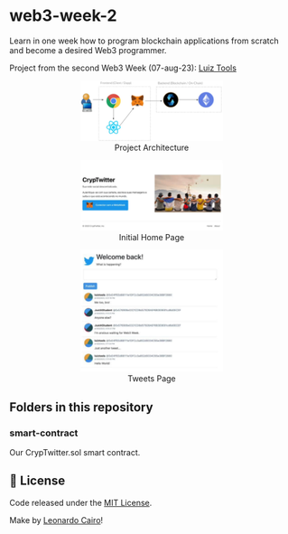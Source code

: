 # web3-week-2

Learn in one week how to program blockchain applications from scratch and become a desired Web3 programmer.

Project from the second Web3 Week (07-aug-23): [Luiz Tools](https://www.luiztools.com.br/ "Luiz Tools")

<p align="center">
    <img width="50%" alt="Project Architecture" title="Project Architecture" src="./.gitAssets/projectDiagram.png" />
    <br><span>Project Architecture</span>
</p>

<p align="center">
    <img width="50%" alt="Initial Page" title="Initial Web Page" src="./.gitAssets/initialPage.png" />
    <br><span>Initial Home Page</span>
</p>

<p align="center">
    <img width="50%" alt="Tweets Page" title="Tweets Web Page" src="./.gitAssets/tweetsPage.png" />
    <br><span>Tweets Page</span>
</p>

## Folders in this repository

### smart-contract
Our CrypTwitter.sol smart contract.



## 📄 License

Code released under the [MIT License](./LICENSE).

Make by [Leonardo Cairo](https://www.linkedin.com/in/leocairos/)!